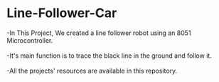 # Line-Follower-Car
-In This Project, We created a line follower robot using an 8051 Microcontroller.<br><br>
-It's main function is to trace the black line in the ground and follow it. <br><br>
-All the projects' resources are available in this repository.  

